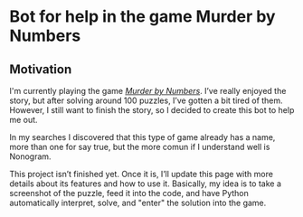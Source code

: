 # Bot for help in the game Murder by Numbers

## Motivation
I'm currently playing the game  [*Murder by Numbers*](https://store.steampowered.com/app/1140290/Murder_by_Numbers/). I’ve really enjoyed the story, but after solving around 100 puzzles, I’ve gotten a bit tired of them. However, I still want to finish the story, so I decided to create this bot to help me out.

In my searches I discovered that this type of game already has a name, more than one for say true, but the more comun if I understand well is Nonogram.

This project isn’t finished yet. Once it is, I’ll update this page with more details about its features and how to use it. Basically, my idea is to take a screenshot of the puzzle, feed it into the code, and have Python automatically interpret, solve, and "enter" the solution into the game.
